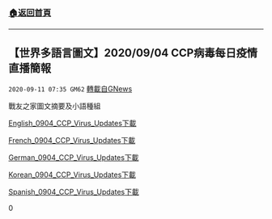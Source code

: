 ###  [:house:返回首頁](https://github.com/ourhimalayas/txt)
---

## 【世界多語言圖文】2020/09/04 CCP病毒每日疫情直播簡報
`2020-09-11 07:35 GM62` [轉載自GNews](https://gnews.org/zh-hant/348016/)

戰友之家圖文摘要及小語種組

[English\_0904\_CCP\_Virus\_Updates](https://s3.amazonaws.com/gnews-media-offload/wp-content/uploads/2020/09/11073028/English_0904_CCP_Virus_Updates.pdf)[下載](https://s3.amazonaws.com/gnews-media-offload/wp-content/uploads/2020/09/11073028/English_0904_CCP_Virus_Updates.pdf)

[French\_0904\_CCP\_Virus\_Updates](https://s3.amazonaws.com/gnews-media-offload/wp-content/uploads/2020/09/11073032/French_0904_CCP_Virus_Updates.pdf)[下載](https://s3.amazonaws.com/gnews-media-offload/wp-content/uploads/2020/09/11073032/French_0904_CCP_Virus_Updates.pdf)

[German\_0904\_CCP\_Virus\_Updates](https://s3.amazonaws.com/gnews-media-offload/wp-content/uploads/2020/09/11073048/German_0904_CCP_Virus_Updates_DE.pdf)[下載](https://s3.amazonaws.com/gnews-media-offload/wp-content/uploads/2020/09/11073048/German_0904_CCP_Virus_Updates_DE.pdf)

[Korean\_0904\_CCP\_Virus\_Updates](https://s3.amazonaws.com/gnews-media-offload/wp-content/uploads/2020/09/11073043/Korean_0904_CCP_Virus_Updates-.pdf)[下載](https://s3.amazonaws.com/gnews-media-offload/wp-content/uploads/2020/09/11073043/Korean_0904_CCP_Virus_Updates-.pdf)

[Spanish\_0904\_CCP\_Virus\_Updates](https://s3.amazonaws.com/gnews-media-offload/wp-content/uploads/2020/09/11073037/Spanish_0904_CCP_Virus_Updates.pdf)[下載](https://s3.amazonaws.com/gnews-media-offload/wp-content/uploads/2020/09/11073037/Spanish_0904_CCP_Virus_Updates.pdf)



0
